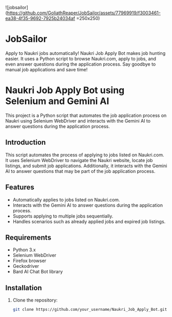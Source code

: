 ![jobsailor](https://github.com/GoliathReaper/JobSailor/assets/77969919/f3003461-ea38-4f35-9692-7925b24034af =250x250)




# JobSailor

Apply to Naukri jobs automatically! Naukri Job Apply Bot makes job hunting easier. It uses a Python script to browse Naukri.com, apply to jobs, and even answer questions during the application process. Say goodbye to manual job applications and save time!


# Naukri Job Apply Bot using Selenium and Gemini AI

This project is a Python script that automates the job application process on Naukri using Selenium WebDriver and interacts with the Gemini AI to answer questions during the application process.

## Introduction

This script automates the process of applying to jobs listed on Naukri.com. It uses Selenium WebDriver to navigate the Naukri website, locate job listings, and submit job applications. Additionally, it interacts with the Gemini AI to answer questions that may be part of the job application process.

## Features

- Automatically applies to jobs listed on Naukri.com.
- Interacts with the Gemini AI to answer questions during the application process.
- Supports applying to multiple jobs sequentially.
- Handles scenarios such as already applied jobs and expired job listings.

## Requirements

- Python 3.x
- Selenium WebDriver
- Firefox browser
- Geckodriver
- Bard AI Chat Bot library

## Installation

1. Clone the repository:

   ```bash
   git clone https://github.com/your_username/Naukri_Job_Apply_Bot.git


